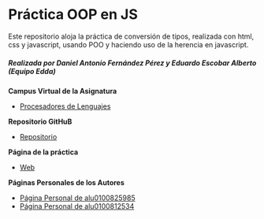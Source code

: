 # Práctica OOP en JS

Este repositorio aloja la práctica de conversión de tipos, realizada con html, css y javascript, usando POO y haciendo uso de la herencia en javascript.

##### Realizada por Daniel Antonio Fernández Pérez y Eduardo Escobar Alberto (Equipo Edda)

**Campus Virtual de la Asignatura**

* [Procesadores de Lenguajes](https://campusvirtual.ull.es/1516/course/view.php?id=178)

**Repositorio GitHuB**

* [Repositorio](https://github.com/alu0100825985/object-oriented-programming-in-js-edda.git)

**Página de la práctica**

* [Web]()

**Páginas Personales de los Autores**

* [Página Personal de alu0100825985](http://alu0100825985.github.io./)
* [Página Personal de alu0100812534](http://alu0100812534.github.io./)
